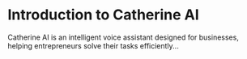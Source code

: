 # Introduction to Catherine AI

Catherine AI is an intelligent voice assistant designed for businesses, helping entrepreneurs solve their tasks efficiently...